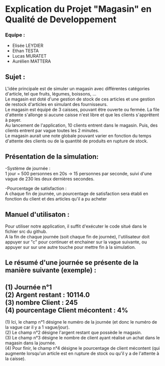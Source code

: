 # Explication du Projet "Magasin" en Qualité de Developpement

### Equipe :

- Elisée LEYDIER  
- Ethan TESTA  
- Lucas MURATET  
- Aurélien MATTERA  

## Sujet :  
L'idée principale est de simuler un magasin avec différentes catégories d'article, tel que fruits, légumes, boissons, ...  
Le magasin est doté d'une gestion de stock de ces articles et une gestion de restock d'articles en simulant des fournisseurs.  
Le magasin est équipé de 3 caisses, pouvant être ouverte ou fermée. La file d'attente s'allonge si aucune caisse n'est libre et que les clients s'apprêtent à payer.  
Au lancement de l'application, 10 clients entrent dans le magasin. Puis, des clients entrent par vague toutes les 2 minutes.  
Le magasin aurait une note globale pouvant varier en fonction du temps d'attente des clients ou  de la quantité de produits en rupture de stock.  

## Présentation de la simulation:

-Système de journée :  
1 jour = 500 personnes en 20s  -> 15 personnes par seconde, suivi d'une vague de 230 les deux dernières secondes.

-Pourcentage de satisfaction :  
A chaque fin de journée, un pourcentage de satisfaction sera établi en fonction du client et des articles qu'il a pu acheter

## Manuel d'utilisaton :  

Pour utiliser notre application, il suffit d'exécuter le code situé dans le fichier src du github.  
A la fin de chaque journée (soit chaque fin de journée), l'utilisateur doit appuyer sur "c" pour continuer et enchainer sur la vague suivante, ou appuyer sur sur une autre touche pour mettre fin à la simulation.

Le résumé d'une journée se présente de la manière suivante (exemple) :  
--  
(1) Journée n°1  
(2) Argent restant : 10114.0  
(3) nombre Client : 245  
(4) pourcentage Client mécontent : 4%   
 --
(1) Ici, le champ n°1 désigne le numéro de la journée (et donc le numéro de la vague car il y a 1 vague/jour).  
(2) Le champ n°2 désigne l'argent restant que possède le magasin.  
(3) Le champ n°3 désigne le nombre de client ayant réalisé un achat dans le magasin dans la journée.  
(4) Pour finir, le champ n°4 désigne le pourcentage de client mécontent (qui augmente lorsqu'un article est en rupture de stock ou qu'il y a de l'attente à la caisse).  
